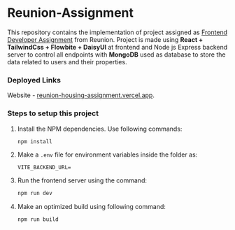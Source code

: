 # Reunion-Assignment

This repository contains the implementation of project assigned as [Frontend Developer Assignment](https://reunion-one.notion.site/Full-Stack-Assignment-Reunion-d8eb44c39e5e46b6b2b9a1e0db07a5de) from Reunion. Project is made using **React + TailwindCss + Flowbite + DaisyUI** at frontend and Node js Express backend server to control all endpoints with **MongoDB** used as database to store the data related to users and their properties.

### Deployed Links

Website - [reunion-housing-assignment.vercel.app](reunion-housing-assignment.vercel.app).

### Steps to setup this project

1. Install the NPM dependencies. Use following commands:

    ```bash
    npm install
    ```

2. Make a `.env` file for environment variables inside the folder as:

    ```
    VITE_BACKEND_URL=
    ```

3. Run the frontend server using the command:

    ```bash
    npm run dev
    ```

4. Make an optimized build using following command:
    ```bash
    npm run build
    ```
